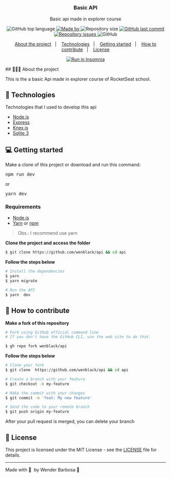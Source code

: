 <h1 align="center">
	<!-- <img alt="Logo" src=".github/logo.png" width="200px" /> -->
  
</h1>

<h3 align="center">
  Basic API
</h3>

<p align="center">Basic api made in explorer course</p>

<p align="center">
  <img alt="GitHub top language" src="https://img.shields.io/github/languages/top/wenblack/api">

  <a href="https://github.com/wenblack">
    <img alt="Made by" src="https://img.shields.io/badge/made%20by-Wender Barbosa-gree">
  </a>
  
  <img alt="Repository size" src="https://img.shields.io/github/repo-size/wenblack/api">
  
  <a href="https://github.com/wenblack/api/commits/main">
    <img alt="GitHub last commit" src="https://img.shields.io/github/last-commit/wenblack/api">
  </a>
  
  <a href="https://github.com/wenblack/api/issues">
    <img alt="Repository issues" src="https://img.shields.io/github/issues/wenblack/api">
  </a>
  
  <img alt="GitHub" src="https://img.shields.io/github/license/wenblack/api">
</p>

<p align="center">
  <a href="#-about-the-project">About the project</a>&nbsp;&nbsp;&nbsp;|&nbsp;&nbsp;&nbsp;
  <a href="#-technologies">Technologies</a>&nbsp;&nbsp;&nbsp;|&nbsp;&nbsp;&nbsp;
  <a href="#-getting-started">Getting started</a>&nbsp;&nbsp;&nbsp;|&nbsp;&nbsp;&nbsp;
  <a href="#-how-to-contribute">How to contribute</a>&nbsp;&nbsp;&nbsp;|&nbsp;&nbsp;&nbsp;
  <a href="#-license">License</a>
</p>

<p align="center">

  <a href="https://insomnia.rest/run/?label=Rocket%20Notes%20API&uri=https%3A%2F%2Fgithub.com%2Fwenblack%2Fapi%2Fblob%2Fmain%2Fsrc%2Futils%2FInsomnia.json" target="_blank">
    <img src="https://insomnia.rest/images/run.svg" alt="Run in Insomnia">
  </a>

</p>
## 👨🏻‍💻 About the project

This is the a basic Api made in explorer course of RocketSeat school.

## 🚀 Technologies

Technologies that I used to develop this api

- [Node.js](https://nodejs.org/en/)
- [Express](https://expressjs.com/pt-br/)
- [Knex.js](https://knexjs.org/)
- [Sqlite 3](https://www.sqlite.org/)

## 💻 Getting started

Make a clone of this project or download and run this command:

<pre>
npm run dev
</pre>
or 
<pre>
yarn dev
</pre>

### Requirements

- [Node.js](https://nodejs.org/en/)
- [Yarn](https://classic.yarnpkg.com/) or [npm](https://www.npmjs.com/)

> Obs.: I recommend use yarn

**Clone the project and access the folder**

```bash
$ git clone https://github.com/wenblack/api && cd api
```

**Follow the steps below**

```bash
# Install the dependencies
$ yarn
$ yarn migrate

# Run the API
$ yarn  dev
```

## 🤔 How to contribute

**Make a fork of this repository**

```bash
# Fork using GitHub official command line
# If you don't have the GitHub CLI, use the web site to do that.

$ gh repo fork wenblack/api
```

**Follow the steps below**

```bash
# Clone your fork
$ git clone  https://github.com/wenblack/api && cd api

# Create a branch with your feature
$ git checkout -b my-feature

# Make the commit with your changes
$ git commit -m 'feat: My new feature'

# Send the code to your remote branch
$ git push origin my-feature
```

After your pull request is merged, you can delete your branch

## 📝 License

This project is licensed under the MIT License - see the [LICENSE](LICENSE) file for details.

---

Made with 💜 &nbsp;by Wender Barbosa 👋 &nbsp;